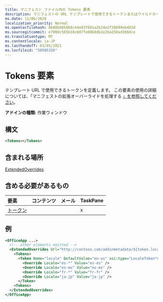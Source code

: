 ```yaml
---
title: マニフェスト ファイル内の Tokens 要素
description: マニフェストの URL テンプレートで使用できるトークンまたはワイルドカードを指定します。
ms.date: 11/06/2020
localization_priority: Normal
ms.openlocfilehash: 8680b985068c44e93f601a2b24e2f28899eb483d
ms.sourcegitcommit: e7009c565b18c607fe0868db2e26e250ad308dce
ms.translationtype: MT
ms.contentlocale: ja-JP
ms.lasthandoff: 03/05/2021
ms.locfileid: "50505326"
---
```

# <a name="tokens-element"></a>Tokens 要素

テンプレート URL で使用できるトークンを定義します。 この要素の使用の詳細については、「マニフェストの拡張オーバーライドを処理する [」を参照してください](../../develop/extended-overrides.md)。

**アドインの種類:** 作業ウィンドウ

## <a name="syntax"></a>構文

```XML
<Tokens></Tokens>
```

## <a name="contained-in"></a>含まれる場所

[ExtendedOverrides](extendedoverrides.md)

## <a name="must-contain"></a>含める必要があるもの

|要素|コンテンツ|メール|TaskPane|
|:-----|:-----|:-----|:-----|
|[トークン](token.md)|||x|

## <a name="example"></a>例

```XML
<OfficeApp ...>
  <!-- other elements omitted -->
  <ExtendedOverrides Url="http://contoso.com/addinmetadata/${token.locale}/extended-manifest-overrides.json">
    <Tokens>
      <Token Name="locale" DefaultValue="en-us" xsi:type="LocaleToken">
        <Override Locale="es-*" Value="es-es" />
        <Override Locale="es-mx" Value="es-mx" />
        <Override Locale="fr-*" Value="fr-fr" />
        <Override Locale="ja-jp" Value="ja-jp" />
      </Token>
    <Tokens>
  </ExtendedOverrides>
</OfficeApp>
```